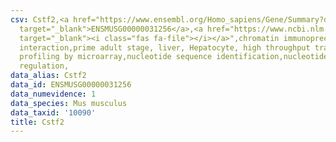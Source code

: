 ```yaml
---
csv: Cstf2,<a href="https://www.ensembl.org/Homo_sapiens/Gene/Summary?db=core;g=ENSMUSG00000031256"
  target="_blank">ENSMUSG00000031256</a>,<a href="https://www.ncbi.nlm.nih.gov/pubmed/23834426"
  target="_blank"><i class="fas fa-file"></i></a>",chromatin immunoprecipitation assay,direct
  interaction,prime adult stage, liver, Hepatocyte, high throughput transcription
  profiling by microarray,nucleotide sequence identification,nucleotide sequence identification,transcriptional
  regulation,
data_alias: Cstf2
data_id: ENSMUSG00000031256
data_numevidence: 1
data_species: Mus musculus
data_taxid: '10090'
title: Cstf2
---
```

